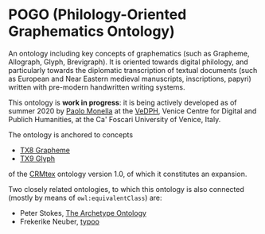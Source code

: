 # POGO (Philology-Oriented Graphematics Ontology)


An ontology including key concepts of graphematics (such as Grapheme, Allograph, Glyph, Brevigraph). It is oriented towards digital philology, and particularly towards the diplomatic transcription of textual documents (such as European and Near Eastern medieval manuscripts, inscriptions, papyri) written with pre-modern handwritten writing systems.

This ontology is **work in progress**: it is being actively developed as of summer 2020 by [Paolo Monella](http://www1.unipa.it/paolo.monella/) at the [VeDPH](https://unive.it/vedph), Venice Centre for Digital and Publich Humanities, at the Ca' Foscari University of Venice, Italy.

The ontology is anchored to concepts

- [TX8 Grapheme](http://www.cidoc-crm.org/extensions/crmtex/TX8_Grapheme)
- [TX9 Glyph](http://www.cidoc-crm.org/extensions/crmtex/TX9_Glyph)

of the [CRMtex](http://www.cidoc-crm.org/crmtex/sites/default/files/CRMtex_v1.0_March_2020.pdf) ontology version 1.0, of which it constitutes an expansion.

Two closely related ontologies, to which this ontology is also connected (mostly by means of `owl:equivalentClass`) are:
- Peter Stokes, [The Archetype Ontology](https://github.com/pastokes/archetype-ontology)
- Frekerike Neuber, [typoo](https://github.com/FrederikeNeuber/typoo/)
